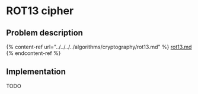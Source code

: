 # ROT13 cipher

## Problem description

{% content-ref url="../../../../algorithms/cryptography/rot13.md" %}
[rot13.md](../../../../algorithms/cryptography/rot13.md)
{% endcontent-ref %}

## Implementation

TODO
